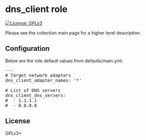 # dns_client role

[![License: GPLv3](https://img.shields.io/badge/license-GPLv3-brightgreen.svg)](https://www.gnu.org/licenses/gpl-3.0)

Please see the collection main page for a higher level description.

## Configuration

Below are the role default values from defaults/main.yml:

<pre>
---
# Target network adapters
dns_client_adapter_names: '*'

# List of DNS servers
dns_client_dns_servers:
#  - 1.1.1.1
#  - 8.8.8.8
</pre>

## License

GPLv3+
